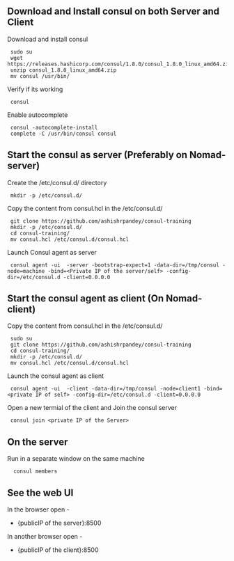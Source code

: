 ## Download and Install consul on both Server and Client

Download and install consul

     sudo su 
     wget https://releases.hashicorp.com/consul/1.8.0/consul_1.8.0_linux_amd64.zip   
     unzip consul_1.8.0_linux_amd64.zip
     mv consul /usr/bin/
     
Verify if its working 

     consul
     
Enable autocomplete 
     
     consul -autocomplete-install
     complete -C /usr/bin/consul consul 
     
## Start the consul as server (Preferably on Nomad-server)

Create the /etc/consul.d/ directory  

     mkdir -p /etc/consul.d/ 

Copy the content from consul.hcl  in the /etc/consul.d/ 

     git clone https://github.com/ashishrpandey/consul-training
     mkdir -p /etc/consul.d/ 
     cd consul-training/
     mv consul.hcl /etc/consul.d/consul.hcl 
     
Launch Consul agent as server 

     consul agent -ui  -server -bootstrap-expect=1 -data-dir=/tmp/consul -node=machine -bind=<Private IP of the server/self> -config-dir=/etc/consul.d -client=0.0.0.0


## Start the consul agent as client  (On Nomad-client)

  Copy the content from consul.hcl  in the /etc/consul.d/ 

     sudo su 
     git clone https://github.com/ashishrpandey/consul-training
     cd consul-training/
     mkdir -p /etc/consul.d/ 
     mv consul.hcl /etc/consul.d/consul.hcl 

Launch the consul agent as client

     consul agent -ui  -client -data-dir=/tmp/consul -node=client1 -bind=<private IP of self> -config-dir=/etc/consul.d -client=0.0.0.0

Open a new termial of the client and
Join the consul server

     consul join <private IP of the Server>



 ## On the server 
 
Run in a separate window on the same machine 

      consul members
      
      
      
## See the web UI

In the browser open - 

- {publicIP of the server}:8500
     
     
In another browser open - 

- {publicIP of the client}:8500

